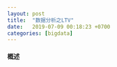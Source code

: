 ```yaml
---
layout: post
title:  "数据分析之LTV"
date:   2019-07-09 00:18:23 +0700
categories: [bigdata]
---
```


#### 概述
